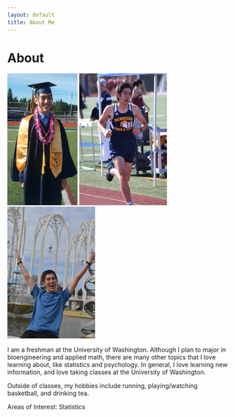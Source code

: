 ```yaml
---
layout: default
title: About Me
---
```

# About

<img src="/assets/pictures/hsgraduation1.png" style="width:160px;height:300px;" title="Bainbridge High School Graduation">
<img src="/assets/pictures/running1.png" style="width:200px;height:300px;" title="Track Race (1600m Dash)">
<img src="/assets/pictures/happy1.png" style="width:200px;height:300px;" title="Pacific Science Center">


I am a freshman at the University of Washington. Although I plan to major in bioengineering and applied math,
there are many other topics that I love learning about, like statistics and psychology. In general, I love learning
new information, and love taking classes at the University of Washington.

Outside of classes, my hobbies include running, playing/watching basketball, and drinking tea. 



Areas of Interest: Statistics
